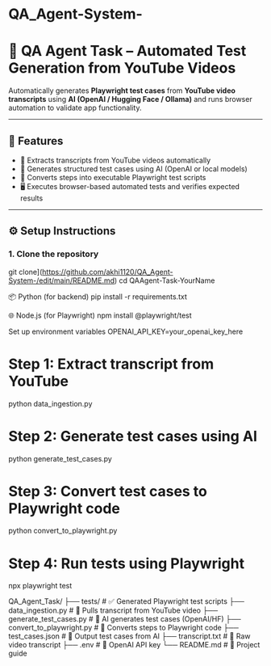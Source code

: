 # QA_Agent-System-
# 🤖 QA Agent Task – Automated Test Generation from YouTube Videos

Automatically generates **Playwright test cases** from **YouTube video transcripts** using **AI (OpenAI / Hugging Face / Ollama)** and runs browser automation to validate app functionality.

---

## 🚀 Features

- 🎥 Extracts transcripts from YouTube videos automatically  
- 🧠 Generates structured test cases using AI (OpenAI or local models)  
- 🧪 Converts steps into executable Playwright test scripts  
- 🖥️ Executes browser-based automated tests and verifies expected results  

---

## ⚙️ Setup Instructions

### 1. Clone the repository
git clone](https://github.com/akhi1120/QA_Agent-System-/edit/main/README.md)
cd QAAgent-Task-YourName

📦 Python (for backend)
pip install -r requirements.txt

🌐 Node.js (for Playwright)
npm install @playwright/test

Set up environment variables
OPENAI_API_KEY=your_openai_key_here

# Step 1: Extract transcript from YouTube
python data_ingestion.py

# Step 2: Generate test cases using AI
python generate_test_cases.py

# Step 3: Convert test cases to Playwright code
python convert_to_playwright.py

# Step 4: Run tests using Playwright
npx playwright test

QA_Agent_Task/
├── tests/                     # ✅ Generated Playwright test scripts
├── data_ingestion.py          # 🎥 Pulls transcript from YouTube video
├── generate_test_cases.py     # 🧠 AI generates test cases (OpenAI/HF)
├── convert_to_playwright.py   # 🔁 Converts steps to Playwright code
├── test_cases.json            # 📄 Output test cases from AI
├── transcript.txt             # 📄 Raw video transcript
├── .env                       # 🔐 OpenAI API key
└── README.md                  # 📘 Project guide

